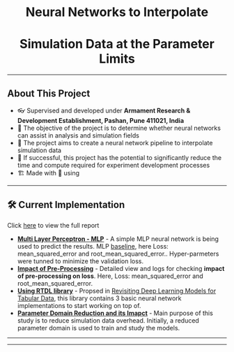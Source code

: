 <h1 align="center">Neural Networks to Interpolate</h1>
<h1 align="center">Simulation Data at the Parameter Limits</h1>

---
## About This Project
- 👓 Supervised and developed under **Armament Research & Development Establishment, Pashan, Pune 411021, India**
- 🔭 The objective of the project is to determine whether neural networks can assist in analysis and simulation fields
- 🔮 The project aims to create a neural network pipeline to interpolate simulation data
- 🌱 If successful, this project has the potential to significantly reduce the time and compute required for experiment development processes
- 🏗️ Made with 💖 using <img height="16" width="16" src="https://cdn.simpleicons.org/pytorch" style="vertical-align: bottom;"/>

---

## 🛠 Current Implementation

Click [here](https://drive.google.com/file/d/1BHDMZEZtfBrlbOZQ3eBgxldSINg1pQ0v/view?usp=share_link) to view the full report

- **[Multi Layer Perceptron - MLP](LINK)** - A simple MLP neural network is being used to predict the results. MLP [baseline](https://wandb.ai/wrongcolor/HVIS_Baseline?workspace=user-wrongcolor), here Loss: mean_squared_error and root_mean_squared_error.. Hyper-parmeters were tunned to minimize the validation loss.
- **[Impact of Pre-Processing](https://wandb.ai/wrongcolor/HVIS_PreProcessingCheck?workspace=user-wrongcolor)** - Detailed view and logs for checking **impact of pre-processing on loss**. Here, Loss: mean_squared_error and root_mean_squared_error.
- **[Using RTDL library](https://github.com/Yura52/rtdl)** - Propsed in [Revisiting Deep Learning Models for Tabular Data](https://arxiv.org/abs/2106.11959), this library contains 3 basic neural network implementations to start working on top of.
- **[Parameter Domain Reduction and its Imapct](https://wandb.ai/wrongcolor/param_domain?workspace=user-wrongcolor)** - Main purpose of this study is to reduce simulation data overhead. Initially, a reduced parameter domain is used to train and study the models.

<!-- ## 📊 Stats -->

---

<!-- ## 💪 To - Do -->

<!-- - [ ] to do here -->
---